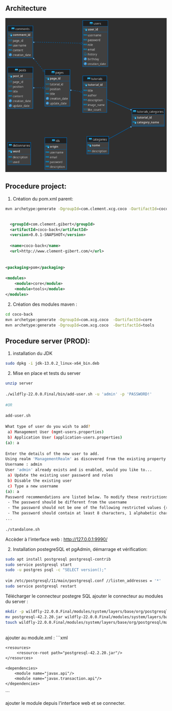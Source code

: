 ## Architecture

![alt text](../documents/images/diagram.png)


## Procedure project:

1. Création du pom.xml parent:
```bash
mvn archetype:generate -DgroupId=com.clement.xcg.coco -DartifactId=coco-back
```

```xml

  <groupId>com.clement.gibert</groupId>
  <artifactId>coco-back</artifactId>
  <version>0.0.1-SNAPSHOT</version>

  <name>coco-back</name>
  <url>http://www.clement-gibert.com/</url>


<packaging>pom</packaging>

<modules>
	<module>core</module>
	<module>tools</module>
</modules>

```

2. Création des modules maven :
```bash
cd coco-back
mvn archetype:generate -DgroupId=com.xcg.coco  -DartifactId=core
mvn archetype:generate -DgroupId=com.xcg.coco  -DartifactId=tools
```

## Procedure server (PROD):

1. installation du JDK
```bash
sudo dpkg -i jdk-13.0.2_linux-x64_bin.deb
```


2. Mise en place et tests du server
```bash
unzip server

./wildfly-22.0.0.Final/bin/add-user.sh -u 'admin' -p 'PASSWORD!'

#OR

add-user.sh

What type of user do you wish to add? 
 a) Management User (mgmt-users.properties) 
 b) Application User (application-users.properties)
(a): a

Enter the details of the new user to add.
Using realm 'ManagementRealm' as discovered from the existing property files.
Username : admin
User 'admin' already exists and is enabled, would you like to... 
 a) Update the existing user password and roles 
 b) Disable the existing user 
 c) Type a new username
(a): a
Password recommendations are listed below. To modify these restrictions edit the add-user.properties configuration file.
 - The password should be different from the username
 - The password should not be one of the following restricted values {root, admin, administrator}
 - The password should contain at least 8 characters, 1 alphabetic character(s), 1 digit(s), 1 non-alphanumeric symbol(s)
...

./standalone.sh
```
Accèder à l'interface web : http://127.0.0.1:9990/
<br>

2. Installation postegreSQL et pgAdmin, démarrage et vérification:
```bash
sudo apt install postgresql postgresql-contrib
sudo service postgresql start
sudo -u postgres psql -c "SELECT version();"

vim /etc/postgresql/11/main/postgresql.conf //listen_addresses = '*'
sudo service postgresql restart
```

Télécharger le connecteur postegre SQL
ajouter le connecteur au modules du server :


```bash
mkdir -p wildfly-22.0.0.Final/modules/system/layers/base/org/postgresql/main
mv postgresql-42.2.20.jar wildfly-22.0.0.Final/modules/system/layers/base/org/postgresql/main
touch wildfly-22.0.0.Final/modules/system/layers/base/org/postgresql/main
```
<br>
ajouter au module.xml :
```xml
<?xml version='1.0' encoding='UTF-8'?>

<module xmlns="urn:jboss:module:1.1" name="com.postgresql">

    <resources>
         <resource-root path="postgresql-42.2.20.jar"/>
    </resources>

    <dependencies>
        <module name="javax.api"/>
        <module name="javax.transaction.api"/>
    </dependencies>
</module>
```

ajouter le module depuis l'interface web et se connecter.


